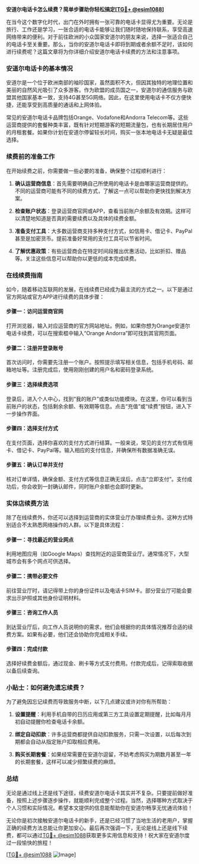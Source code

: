 **安道尔电话卡怎么续费？简单步骤助你轻松搞定[[TG💪+ @esim1088](https://t.me/s/esim1088)]**

在当今这个数字化时代，出门在外时拥有一张可靠的电话卡显得尤为重要。无论是旅行、工作还是学习，一张合适的电话卡能够让我们随时随地保持联系，享受高速网络带来的便利。对于前往欧洲的小众国家安道尔的朋友来说，选择一张适合自己的电话卡至关重要。那么，当你的安道尔电话卡即将到期或者余额不足时，该如何进行续费呢？这篇文章将为你详细介绍安道尔电话卡续费的方法和注意事项。

### 安道尔电话卡的基本情况

安道尔是一个位于欧洲南部的袖珍国家，虽然面积不大，但因其独特的地理位置和美丽的自然风光吸引了众多游客。作为欧盟的成员国之一，安道尔的通信服务与欧盟其他国家基本一致，支持4G甚至5G网络。因此，在这里使用电话卡不仅方便快捷，还能享受到高质量的通话和上网体验。

常见的安道尔电话卡品牌包括Orange、Vodafone和Andorra Telecom等。这些运营商提供的套餐种类丰富，既有针对短期游客的短期流量包，也有长期居住用户的月租套餐。如果你计划在安道尔停留较长时间，购买一张本地电话卡无疑是最佳选择。

### 续费前的准备工作

在开始续费之前，你需要做一些必要的准备，确保整个过程顺利进行：

1. **确认运营商信息**：首先需要明确自己所使用的电话卡是由哪家运营商提供的。不同的运营商可能有不同的续费方式，了解这一点可以帮助你更快找到解决方案。
   
2. **检查账户状态**：登录运营商官网或APP，查看当前账户余额及有效期。这样可以清楚地知道是否真的需要续费以及具体的续费金额。

3. **准备支付工具**：大多数运营商支持多种支付方式，如信用卡、借记卡、PayPal甚至是加密货币。提前准备好常用的支付工具可以节省时间。

4. **了解优惠政策**：有些运营商会在特定时间段推出优惠活动，比如折扣、赠品等。关注这些信息可以帮助你以更低的成本完成续费。

### 在线续费指南

如今，随着移动互联网的发展，在线续费已经成为最主流的方式之一。以下是通过官方网站或官方APP进行续费的具体步骤：

#### 步骤一：访问运营商官网
打开浏览器，输入对应运营商的官方网站地址。例如，如果你想为Orange安道尔电话卡续费，可以在搜索框中输入“Orange Andorra”即可找到其官网页面。

#### 步骤二：注册并登录账号
首次访问时，你需要先注册一个账户。按照提示填写相关信息，包括手机号码、邮箱地址等。注册完成后，使用刚刚创建的用户名和密码登录系统。

#### 步骤三：选择续费选项
登录后，进入个人中心，找到“我的账户”或类似功能模块。在这里，你可以看到当前账户的状态，包括剩余余额、有效期等信息。点击“充值”或“续费”按钮，进入下一步操作界面。

#### 步骤四：选择支付方式
在支付页面，选择你喜欢的支付方式进行结算。一般来说，常见的支付方式有信用卡、借记卡、PayPal等。输入相应的支付信息，并确保所有数据准确无误。

#### 步骤五：确认订单并支付
核对订单详情，确保金额、支付方式等信息正确无误后，点击“立即支付”。支付成功后，你会收到一封确认邮件，同时账户余额也会即时更新。

### 实体店续费方法

除了在线续费外，你还可以选择到运营商的实体营业厅办理续费业务。这种方式特别适合不太熟悉网络操作的人群。以下是具体流程：

#### 步骤一：寻找最近的营业网点
利用地图应用（如Google Maps）查找附近的运营商营业厅。通常情况下，大型城市会有多个网点可供选择。

#### 步骤二：携带必要文件
前往营业厅时，请记得带上你的身份证件以及电话卡SIM卡。部分营业厅可能会要求出示护照或其他身份证明材料。

#### 步骤三：咨询工作人员
到达营业厅后，向工作人员说明你的需求，他们会根据你的具体情况推荐合适的续费方案。如果有必要，他们还会协助你完成相关手续。

#### 步骤四：完成付款
选择好续费金额后，通过现金、刷卡等方式支付费用。付款完成后，记得索取收据以备后续查询。

### 小贴士：如何避免遗忘续费？

为了避免因忘记续费而导致服务中断，以下几点建议或许对你有所帮助：

1. **设置提醒**：利用手机自带的日历应用或第三方工具设置定期提醒，比如每月月初自动提醒你检查电话卡余额。

2. **绑定自动扣款**：许多运营商都提供自动扣款服务，只需一次设置，以后每次到期都会自动从指定账户扣取相应费用。

3. **购买长期套餐**：如果经常需要在安道尔逗留，不妨考虑购买为期数月甚至一年的长期套餐，这样可以减少频繁续费的麻烦。

### 总结

无论是通过线上还是线下途径，续费安道尔电话卡其实并不复杂。只要提前做好准备，按照上述步骤逐步操作，就能顺利完成整个过程。当然，选择哪种方式取决于个人习惯和实际情况。希望本文提供的信息能帮助你在安道尔畅享无忧通讯体验！

无论你是初次接触安道尔电话卡的新手，还是已经习惯了当地生活的老用户，掌握正确的续费方法总能让你更加安心。最后再次强调一下，无论是线上还是线下续费，都可以通过[TG💪+ @esim1088](https://t.me/s/esim1088)获取更多实用信息和支持！祝大家在安道尔度过一段愉快的旅程！

[[TG💪+ @esim1088](https://t.me/s/esim1088) ![Image](https://i.postimg.cc/4NQfJmqS/Snipaste-2025-05-13-00-14-12.png)]